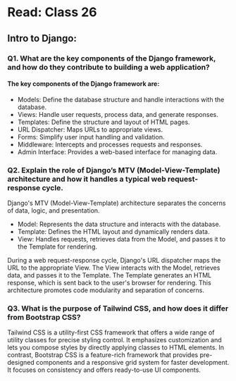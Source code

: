# Read: Class 26

## Intro to Django:

### Q1. What are the key components of the Django framework, and how do they contribute to building a web application?



#### The key components of the Django framework are:

- Models: Define the database structure and handle interactions with the database.
- Views: Handle user requests, process data, and generate responses.
- Templates: Define the structure and layout of HTML pages.
- URL Dispatcher: Maps URLs to appropriate views.
- Forms: Simplify user input handling and validation.
- Middleware: Intercepts and processes requests and responses.
- Admin Interface: Provides a web-based interface for managing data.


### Q2. Explain the role of Django’s MTV (Model-View-Template) architecture and how it handles a typical web request-response cycle.

Django's MTV (Model-View-Template) architecture separates the concerns of data, logic, and presentation.

- Model: Represents the data structure and interacts with the database.
- Template: Defines the HTML layout and dynamically renders data.
- View: Handles requests, retrieves data from the Model, and passes it to the Template for rendering.<br>


During a web request-response cycle, Django's URL dispatcher maps the URL to the appropriate View. The View interacts with the Model, retrieves data, and passes it to the Template. The Template generates an HTML response, which is sent back to the user's browser for rendering. This architecture promotes code modularity and separation of concerns.


### Q3. What is the purpose of Tailwind CSS, and how does it differ from Bootstrap CSS?

Tailwind CSS is a utility-first CSS framework that offers a wide range of utility classes for precise styling control. It emphasizes customization and lets you compose styles by directly applying classes to HTML elements. In contrast, Bootstrap CSS is a feature-rich framework that provides pre-designed components and a responsive grid system for faster development. It focuses on consistency and offers ready-to-use UI components.




